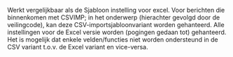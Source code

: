 Werkt vergelijkbaar als de Sjabloon instelling voor excel. Voor berichten die binnenkomen met CSVIMP; in het onderwerp (hierachter gevolgd door de veilingcode), kan deze CSV-importsjabloonvariant worden gehanteerd.
Alle instellingen voor de Excel versie worden (pogingen gedaan tot) gehanteerd.
Het is mogelijk dat enkele velden/functies niet worden ondersteund in de CSV variant t.o.v. de Excel variant en vice-versa.
